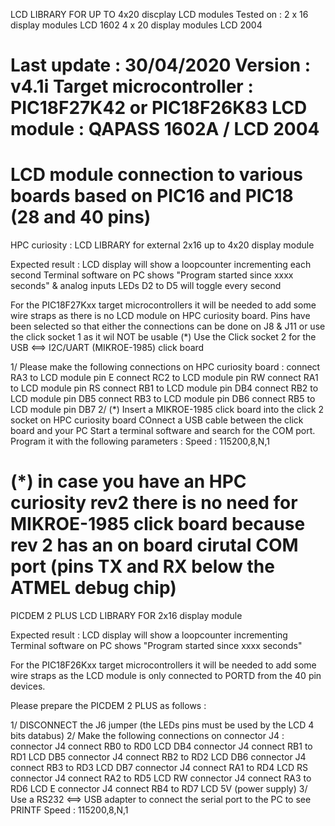 LCD LIBRARY FOR UP TO 4x20 discplay LCD modules
Tested on : 
2 x 16 display modules   LCD 1602
4 x 20 display modules   LCD 2004

Last update : 30/04/2020
Version : v4.1i
Target microcontroller : PIC18F27K42 or PIC18F26K83
LCD module : QAPASS 1602A  / LCD 2004
===================================================================================
LCD module connection to various boards based on PIC16 and PIC18 (28 and 40 pins)
===================================================================================
HPC curiosity : LCD LIBRARY for external 2x16 up to 4x20 display module

Expected result : LCD display will show a loopcounter incrementing each second
                  Terminal software on PC shows "Program started since xxxx seconds" & analog inputs
                  LEDs D2 to D5 will toggle every second

For the PIC18F27Kxx target microcontrollers it will be needed to add some wire straps
as there is no LCD module on HPC curiosity board.
Pins have been selected so that either the connections can be done on J8 & J11 
or use the click socket 1 as it wil NOT be usable
(*) Use the Click socket 2 for the USB <==> I2C/UART (MIKROE-1985) click board

1/ Please make the following connections on HPC curiosity board :
connect RA3 to LCD module pin E
connect RC2 to LCD module pin RW
connect RA1 to LCD module pin RS
connect RB1 to LCD module pin DB4
connect RB2 to LCD module pin DB5
connect RB3 to LCD module pin DB6
connect RB5 to LCD module pin DB7
2/ (*) Insert a MIKROE-1985 click board into the click 2 socket on HPC curiosity board
COnnect a USB cable between the click board and your PC 
Start a terminal software and search for the COM port. Program it with the following parameters :
Speed : 115200,8,N,1

(*) in case you have an HPC curiosity rev2 there is no need for MIKROE-1985 click board because 
rev 2 has an on board cirutal COM port (pins TX and RX below the ATMEL debug chip)
===============================================================================================
PICDEM 2 PLUS LCD LIBRARY FOR 2x16 display module

Expected result : LCD display will show a loopcounter incrementing
                  Terminal software on PC shows "Program started since xxxx seconds"

For the PIC18F26Kxx target microcontrollers it will be needed to add some wire straps
as the LCD module is only connected to PORTD from the 40 pin devices.

Please prepare the PICDEM 2 PLUS as follows :

1/ DISCONNECT the J6 jumper (the LEDs pins must be used by the LCD 4 bits databus)
2/ Make the following connections on connector J4 :
connector J4 connect RB0 to RD0     LCD DB4
connector J4 connect RB1 to RD1     LCD DB5
connector J4 connect RB2 to RD2     LCD DB6
connector J4 connect RB3 to RD3     LCD DB7
connector J4 connect RA1 to RD4     LCD RS
connector J4 connect RA2 to RD5     LCD RW
connector J4 connect RA3 to RD6     LCD E
connector J4 connect RB4 to RD7     LCD 5V (power supply)
3/ Use a RS232 <==> USB adapter to connect the serial port to the PC to see PRINTF
Speed : 115200,8,N,1
